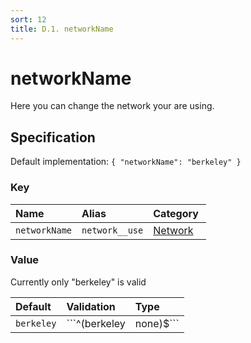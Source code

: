 ```yaml
---
sort: 12
title: D.1. networkName
---
```


# networkName

Here you can change the network your are using.


## Specification

Default implementation: ```{ "networkName": "berkeley" }```

### Key

| **Name** | **Alias** | **Category** |  
|:--|:--|:--|
| ```networkName``` | ```network__use``` | [Network](../options/#network) |

### Value

Currently only "berkeley" is valid

| **Default** | **Validation** | **Type** |
|:--|:--|:--|
| ```berkeley``` | ```^(berkeley|none)$``` | ```string``` |

